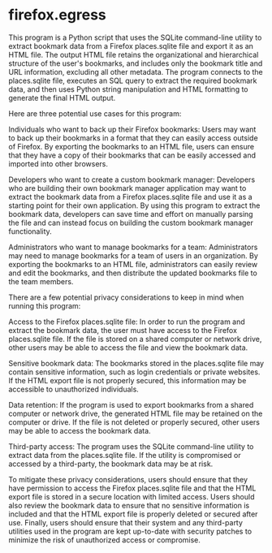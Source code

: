 # firefox.egress
This program is a Python script that uses the SQLite command-line utility to extract bookmark data from a Firefox places.sqlite file and export it as an HTML file. The output HTML file retains the organizational and hierarchical structure of the user's bookmarks, and includes only the bookmark title and URL information, excluding all other metadata. The program connects to the places.sqlite file, executes an SQL query to extract the required bookmark data, and then uses Python string manipulation and HTML formatting to generate the final HTML output.

Here are three potential use cases for this program:

Individuals who want to back up their Firefox bookmarks: Users may want to back up their bookmarks in a format that they can easily access outside of Firefox. By exporting the bookmarks to an HTML file, users can ensure that they have a copy of their bookmarks that can be easily accessed and imported into other browsers.

Developers who want to create a custom bookmark manager: Developers who are building their own bookmark manager application may want to extract the bookmark data from a Firefox places.sqlite file and use it as a starting point for their own application. By using this program to extract the bookmark data, developers can save time and effort on manually parsing the file and can instead focus on building the custom bookmark manager functionality.

Administrators who want to manage bookmarks for a team: Administrators may need to manage bookmarks for a team of users in an organization. By exporting the bookmarks to an HTML file, administrators can easily review and edit the bookmarks, and then distribute the updated bookmarks file to the team members.

There are a few potential privacy considerations to keep in mind when running this program:

Access to the Firefox places.sqlite file: In order to run the program and extract the bookmark data, the user must have access to the Firefox places.sqlite file. If the file is stored on a shared computer or network drive, other users may be able to access the file and view the bookmark data.

Sensitive bookmark data: The bookmarks stored in the places.sqlite file may contain sensitive information, such as login credentials or private websites. If the HTML export file is not properly secured, this information may be accessible to unauthorized individuals.

Data retention: If the program is used to export bookmarks from a shared computer or network drive, the generated HTML file may be retained on the computer or drive. If the file is not deleted or properly secured, other users may be able to access the bookmark data.

Third-party access: The program uses the SQLite command-line utility to extract data from the places.sqlite file. If the utility is compromised or accessed by a third-party, the bookmark data may be at risk.

To mitigate these privacy considerations, users should ensure that they have permission to access the Firefox places.sqlite file and that the HTML export file is stored in a secure location with limited access. Users should also review the bookmark data to ensure that no sensitive information is included and that the HTML export file is properly deleted or secured after use. Finally, users should ensure that their system and any third-party utilities used in the program are kept up-to-date with security patches to minimize the risk of unauthorized access or compromise.
